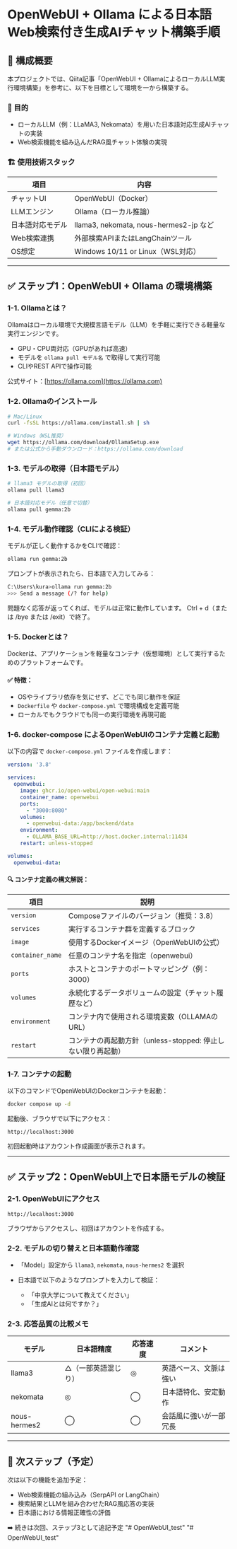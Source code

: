 # OpenWebUI + Ollama による日本語Web検索付き生成AIチャット構築手順

## 🧩 構成概要

本プロジェクトでは、Qiita記事「OpenWebUI + OllamaによるローカルLLM実行環境構築」を参考に、以下を目標として環境を一から構築する。

### 🎯 目的

* ローカルLLM（例：LLaMA3, Nekomata）を用いた日本語対応生成AIチャットの実装
* Web検索機能を組み込んだRAG風チャット体験の実現

### 🏗 使用技術スタック

| 項目       | 内容                                   |
| -------- | ------------------------------------ |
| チャットUI   | OpenWebUI（Docker）                    |
| LLMエンジン  | Ollama（ローカル推論）                       |
| 日本語対応モデル | llama3, nekomata, nous-hermes2-jp など |
| Web検索連携  | 外部検索APIまたはLangChainツール               |
| OS想定     | Windows 10/11 or Linux（WSL対応）        |

---

## ✅ ステップ1：OpenWebUI + Ollama の環境構築

### 1-1. Ollamaとは？

Ollamaはローカル環境で大規模言語モデル（LLM）を手軽に実行できる軽量な実行エンジンです。

* GPU・CPU両対応（GPUがあれば高速）
* モデルを `ollama pull モデル名` で取得して実行可能
* CLIやREST APIで操作可能

公式サイト：[https://ollama.com](https://ollama.com)

### 1-2. Ollamaのインストール

```bash
# Mac/Linux
curl -fsSL https://ollama.com/install.sh | sh

# Windows（WSL推奨）
wget https://ollama.com/download/OllamaSetup.exe
# または公式から手動ダウンロード：https://ollama.com/download
```

### 1-3. モデルの取得（日本語モデル）

```bash
# llama3 モデルの取得（初回）
ollama pull llama3

# 日本語対応モデル（任意で切替）
ollama pull gemma:2b
```

### 1-4. モデル動作確認（CLIによる検証）

モデルが正しく動作するかをCLIで確認：

```bash
ollama run gemma:2b
```

プロンプトが表示されたら、日本語で入力してみる：

```bash
C:\Users\kura>ollama run gemma:2b
>>> Send a message (/? for help)
```

問題なく応答が返ってくれば、モデルは正常に動作しています。
Ctrl + d（または /bye または /exit）で終了。

### 1-5. Dockerとは？

Dockerは、アプリケーションを軽量なコンテナ（仮想環境）として実行するためのプラットフォームです。

#### ✅ 特徴：

* OSやライブラリ依存を気にせず、どこでも同じ動作を保証
* `Dockerfile` や `docker-compose.yml` で環境構成を定義可能
* ローカルでもクラウドでも同一の実行環境を再現可能

### 1-6. docker-compose によるOpenWebUIのコンテナ定義と起動

以下の内容で `docker-compose.yml` ファイルを作成します：

```yaml
version: '3.8'

services:
  openwebui:
    image: ghcr.io/open-webui/open-webui:main
    container_name: openwebui
    ports:
      - "3000:8080"
    volumes:
      - openwebui-data:/app/backend/data
    environment:
      - OLLAMA_BASE_URL=http://host.docker.internal:11434
    restart: unless-stopped

volumes:
  openwebui-data:
```

#### 🔍 コンテナ定義の構文解説：

| 項目               | 説明                                     |
| ---------------- | -------------------------------------- |
| `version`        | Composeファイルのバージョン（推奨：3.8）              |
| `services`       | 実行するコンテナ群を定義するブロック                     |
| `image`          | 使用するDockerイメージ（OpenWebUIの公式）           |
| `container_name` | 任意のコンテナ名を指定（openwebui）                 |
| `ports`          | ホストとコンテナのポートマッピング（例：3000）              |
| `volumes`        | 永続化するデータボリュームの設定（チャット履歴など）             |
| `environment`    | コンテナ内で使用される環境変数（OLLAMAのURL）            |
| `restart`        | コンテナの再起動方針（unless-stopped: 停止しない限り再起動） |

### 1-7. コンテナの起動

以下のコマンドでOpenWebUIのDockerコンテナを起動：

```bash
docker compose up -d
```

起動後、ブラウザで以下にアクセス：

```
http://localhost:3000
```

初回起動時はアカウント作成画面が表示されます。

---

## ✅ ステップ2：OpenWebUI上で日本語モデルの検証

### 2-1. OpenWebUIにアクセス

```
http://localhost:3000
```

ブラウザからアクセスし、初回はアカウントを作成する。

### 2-2. モデルの切り替えと日本語動作確認

* 「Model」設定から `llama3`, `nekomata`, `nous-hermes2` を選択
* 日本語で以下のようなプロンプトを入力して検証：

  * 「中京大学について教えてください」
  * 「生成AIとは何ですか？」

### 2-3. 応答品質の比較メモ

| モデル          | 日本語精度      | 応答速度 | コメント        |
| ------------ | ---------- | ---- | ----------- |
| llama3       | △（一部英語混じり） | ◎    | 英語ベース、文脈は強い |
| nekomata     | ◎          | ◯    | 日本語特化、安定動作  |
| nous-hermes2 | ◯          | ◯    | 会話風に強いが一部冗長 |

---

## 🚧 次ステップ（予定）

次は以下の機能を追加予定：

* Web検索機能の組み込み（SerpAPI or LangChain）
* 検索結果とLLMを組み合わせたRAG風応答の実装
* 日本語における情報正確性の評価

➡️ 続きは次回、ステップ3として追記予定
"# OpenWebUI_test" 
"# OpenWebUI_test" 
